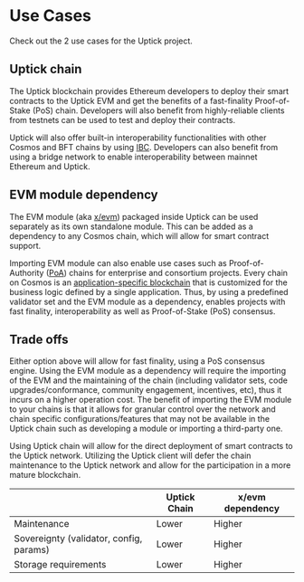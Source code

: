<!--
order: 3
-->

# Use Cases

Check out the 2 use cases for the Uptick project. 

## Uptick chain

The Uptick blockchain provides Ethereum developers to deploy their smart contracts to the
Uptick EVM and get the benefits of a fast-finality Proof-of-Stake (PoS) chain. Developers will
also benefit from highly-reliable clients from testnets can be used to test and deploy their
contracts.

Uptick will also offer built-in interoperability functionalities with other Cosmos and BFT chains by using [IBC](https://cosmos.network/ibc). Developers can also benefit from using a bridge network to enable interoperability between mainnet Ethereum and Uptick.

## EVM module dependency

The EVM module (aka [x/evm](https://github.com/tharsis/ethermint/tree/main/x/evm)) packaged inside
Uptick can be used separately as its own standalone module. This can be added as a dependency to
any Cosmos chain, which will allow for smart contract support.

Importing EVM module can also enable use cases such as Proof-of-Authority
([PoA](https://en.wikipedia.org/wiki/Proof_of_authority)) chains for enterprise and consortium
projects. Every chain on Cosmos is an [application-specific
blockchain](https://docs.cosmos.network/master/intro/why-app-specific.html) that is customized for
the business logic defined by a single application. Thus, by using a predefined validator set and
the EVM module as a dependency, enables projects with fast finality, interoperability as well as
Proof-of-Stake (PoS) consensus.

## Trade offs

Either option above will allow for fast finality, using a PoS consensus engine. Using the EVM module
as a dependency will require the importing of the EVM and the maintaining of the chain (including
validator sets, code upgrades/conformance, community engagement, incentives, etc), thus it incurs on a
higher operation cost. The benefit of importing the EVM module to your chains is that it allows for
granular control over the network and chain specific configurations/features that may not be
available in the Uptick chain such as developing a module or importing a third-party one.

Using Uptick chain will allow for the direct deployment of smart contracts to the Uptick
network. Utilizing the Uptick client will defer the chain maintenance to the Uptick network
and allow for the participation in a more mature blockchain.

|                                         | Uptick Chain     | x/evm dependency |
|-----------------------------------------|-----------------|------------------|
| Maintenance                             | Lower           | Higher           |
| Sovereignty (validator, config, params) | Lower           | Higher           |
| Storage requirements                    | Lower           | Higher           |

